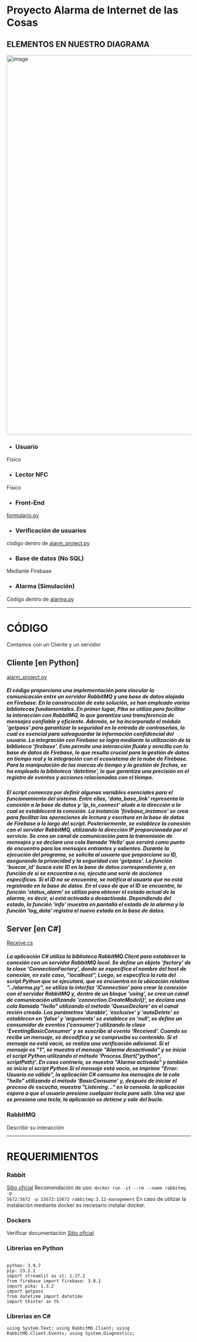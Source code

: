 # Proyecto Alarma de Internet de las Cosas

## ELEMENTOS EN NUESTRO DIAGRAMA
<img width="1037" alt="image" src="https://github.com/ChristopheTuz/proyecto-iot-alarma/assets/60182870/038c80b2-aa72-446d-bd87-373e3d0711ea">

- ### Usuario
Físico

- ### Lector NFC
Físico

- ### Front-End
[formulario.py](https://github.com/ChristopheTuz/proyecto-iot-alarma/blob/main/Front-End/formulario.py)

- ### Verificación de usuarios
código dentro de [alarm_project.py](https://github.com/ChristopheTuz/proyecto-iot-alarma/blob/main/Cliente/alarm_project.py)

- ### Base de datos (No SQL)
Mediante Firebase

- ### Alarma (Simulación)
Código dentro de [alarma.py](https://github.com/ChristopheTuz/proyecto-iot-alarma/blob/main/Server/alarma.py)

---
# CÓDIGO
Contamos con un Cliente y un servidor 

## Cliente [en Python]
[alarm_project.py](https://github.com/ChristopheTuz/proyecto-iot-alarma/blob/main/Cliente/alarm_project.py)

<h5> El código proporciona una implementación para vincular la comunicación entre un servidor RabbitMQ y una base de datos alojada en Firebase. En la construcción de esta solución, se han empleado varias bibliotecas fundamentales. En primer lugar, Pika se utiliza para facilitar la interacción con RabbitMQ, lo que garantiza una transferencia de mensajes confiable y eficiente. Además, se ha incorporado el módulo 'getpass' para garantizar la seguridad en la entrada de contraseñas, lo cual es esencial para salvaguardar la información confidencial del usuario.
La integración con Firebase se logra mediante la utilización de la biblioteca 'firebase'. Esto permite una interacción fluida y sencilla con la base de datos de Firebase, lo que resulta crucial para la gestión de datos en tiempo real y la integración con el ecosistema de la nube de Firebase. Para la manipulación de las marcas de tiempo y la gestión de fechas, se ha empleado la biblioteca 'datetime', lo que garantiza una precisión en el registro de eventos y acciones relacionadas con el tiempo.</h5>

<h5> El script comienza por definir algunas variables esenciales para el funcionamiento del sistema. Entre ellas, 'data_base_link' representa la conexión a la base de datos y 'ip_to_connect' alude a la dirección a la cual se establecerá la conexión. La instancia 'firebase_instance' se crea para facilitar las operaciones de lectura y escritura en la base de datos de Firebase a lo largo del script.
Posteriormente, se establece la conexión con el servidor RabbitMQ, utilizando la dirección IP proporcionada por el servicio. Se crea un canal de comunicación para la transmisión de mensajes y se declara una cola llamada 'Hello' que servirá como punto de encuentro para los mensajes entrantes y salientes.
Durante la ejecución del programa, se solicita al usuario que proporcione su ID, asegurando la privacidad y la seguridad con 'getpass'. La función 'buscar_id' busca este ID en la base de datos correspondiente y, en función de si se encuentra o no, ejecuta una serie de acciones específicas. Si el ID no se encuentra, se notifica al usuario que no está registrado en la base de datos. En el caso de que el ID se encuentre, la función 'status_alarm' se utiliza para obtener el estado actual de la alarma, es decir, si está activada o desactivada. Dependiendo del estado, la función 'info' muestra en pantalla el estado de la alarma y la función 'log_data' registra el nuevo estado en la base de datos.</h5>

## Server [en C#]
[Receive.cs](https://github.com/ChristopheTuz/proyecto-iot-alarma/blob/main/Server/Receive/Receive.cs)
<h5> La aplicación C# utiliza la biblioteca RabbitMQ.Client para establecer la conexión con un servidor RabbitMQ local. Se define un objeto 'factory' de la clase 'ConnectionFactory', donde se especifica el nombre del host de conexión, en este caso, "localhost", Luego, se especifica la ruta del script Python que se ejecutará, que se encuentra en la ubicación relativa "../alarma.py", se utiliza la interfaz 'IConnection' para crear la conexión con el servidor RabbitMQ y, dentro de un bloque 'using', se crea un canal de comunicación utilizando 'connection.CreateModel()', se declara una cola llamada "hello" utilizando el método 'QueueDeclare' en el canal recién creado. Los parámetros 'durable', 'exclusive' y 'autoDelete' se establecen en 'false' y 'arguments' se establece en 'null', se define un consumidor de eventos ('consumer') utilizando la clase 'EventingBasicConsumer' y se suscribe al evento 'Received'. Cuando se recibe un mensaje, se decodifica y se comprueba su contenido.
Si el mensaje no está vacío, se realiza una verificación adicional. Si el mensaje es "1", se muestra el mensaje "Alarma desactivada" y se inicia el script Python utilizando el método 'Process.Start("python", scriptPath)'. En caso contrario, se muestra "Alarma activada" y también se inicia el script Python.Si el mensaje está vacío, se imprime "Error: Usuario no válido", la aplicación C# consume los mensajes de la cola "hello" utilizando el método 'BasicConsume' y, después de iniciar el proceso de escucha, muestra "Listening..." en la consola. la aplicación espera a que el usuario presione cualquier tecla para salir. Una vez que se presiona una tecla, la aplicación se detiene y sale del bucle.
</h5>

### RabbitMQ 
Describir su interacción

---

# REQUERIMIENTOS

### Rabbit
[Sitio oficial](https://www.rabbitmq.com/download.html)
Recomendación de uso:
<code>docker run -it --rm --name rabbitmq -p 5672:5672 -p 15672:15672 rabbitmq:3.12-management</code>
En caso de utilizar la instalación mediante docker es necesario instalar docker.

### Dockers
Verificar documentación [Sitio oficial](https://docs.docker.com/engine/install/)

### Librerias en Python
<code>
python: 3.9.7
pip: 23.2.1
import streamlit as st: 1.27.2
from firebase import firebase: 3.0.1
import pika: 1.3.2
import getpass
from datetime import datetime
import tkinter as tk
</code>

### Librerias en C#
<code>using System.Text;
using RabbitMQ.Client;
using RabbitMQ.Client.Events;
using System.Diagnostics;
</code>
